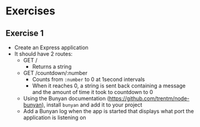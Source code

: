 # Exercises

## Exercise 1

- Create an Express application
- It should have 2 routes:
  - GET /
    - Returns a string
  - GET /countdown/:number
    - Counts from `:number` to 0 at 1second intervals
    - When it reaches 0, a string is sent back containing a message and the amount of time it took to countdown to 0
  - Using the Bunyan documentation (https://github.com/trentm/node-bunyan), install `bunyan` and add it to your project
  - Add a Bunyan log when the app is started that displays what port the application is listening on
